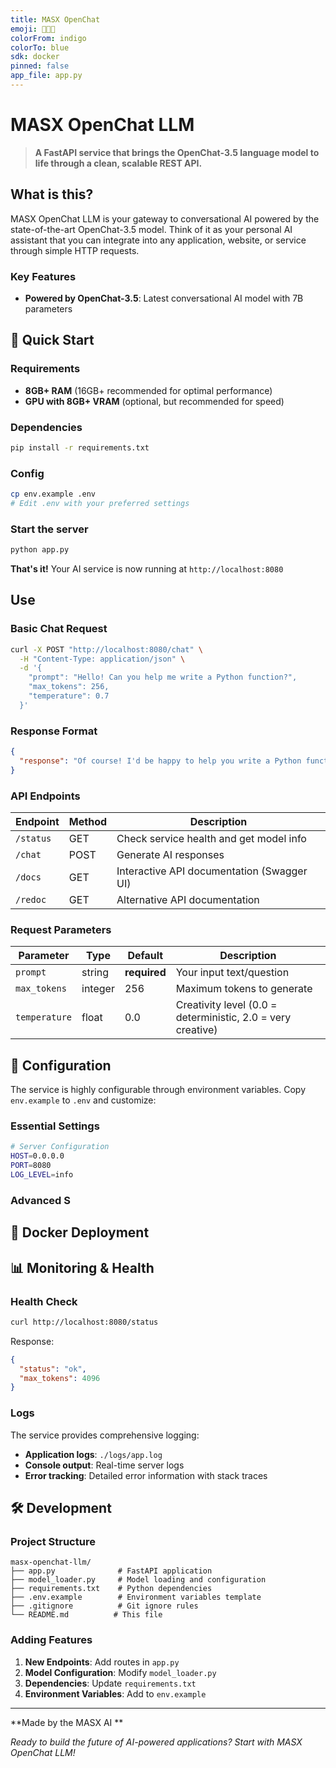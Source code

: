 ```yaml
---
title: MASX OpenChat
emoji: 🏹🏹🏹
colorFrom: indigo
colorTo: blue
sdk: docker
pinned: false
app_file: app.py
---      
```

       
# MASX OpenChat LLM

> **A FastAPI service that brings the OpenChat-3.5 language model to life through a clean, scalable REST API.**

## What is this?

MASX OpenChat LLM is your gateway to conversational AI powered by the state-of-the-art OpenChat-3.5 model. Think of it as your personal AI assistant that you can integrate into any application, website, or service through simple HTTP requests.

### Key Features
- **Powered by OpenChat-3.5**: Latest conversational AI model with 7B parameters

## 🚀 Quick Start

### Requirements

- **8GB+ RAM** (16GB+ recommended for optimal performance)
- **GPU with 8GB+ VRAM** (optional, but recommended for speed)

### Dependencies
   ```bash
   pip install -r requirements.txt
   ```

### Config
   ```bash
   cp env.example .env
   # Edit .env with your preferred settings
   ```

### Start the server
   ```bash
   python app.py
   ```

**That's it!** Your AI service is now running at `http://localhost:8080`

##  Use

### Basic Chat Request

```bash
curl -X POST "http://localhost:8080/chat" \
  -H "Content-Type: application/json" \
  -d '{
    "prompt": "Hello! Can you help me write a Python function?",
    "max_tokens": 256,
    "temperature": 0.7
  }'
```

### Response Format

```json
{
  "response": "Of course! I'd be happy to help you write a Python function. What kind of function would you like to create? Please let me know what it should do, and I'll help you implement it with proper syntax and best practices."
}
```

### API Endpoints

| Endpoint | Method | Description |
|----------|--------|-------------|
| `/status` | GET | Check service health and get model info |
| `/chat` | POST | Generate AI responses |
| `/docs` | GET | Interactive API documentation (Swagger UI) |
| `/redoc` | GET | Alternative API documentation |

### Request Parameters

| Parameter | Type | Default | Description |
|-----------|------|---------|-------------|
| `prompt` | string | **required** | Your input text/question |
| `max_tokens` | integer | 256 | Maximum tokens to generate |
| `temperature` | float | 0.0 | Creativity level (0.0 = deterministic, 2.0 = very creative) |

## 🔧 Configuration

The service is highly configurable through environment variables. Copy `env.example` to `.env` and customize:

### Essential Settings

```bash
# Server Configuration
HOST=0.0.0.0
PORT=8080
LOG_LEVEL=info
```

### Advanced S

## 🐳 Docker Deployment

## 📊 Monitoring & Health

### Health Check

```bash
curl http://localhost:8080/status
```

Response:
```json
{
  "status": "ok",
  "max_tokens": 4096
}
```

### Logs

The service provides comprehensive logging:
- **Application logs**: `./logs/app.log`
- **Console output**: Real-time server logs
- **Error tracking**: Detailed error information with stack traces

## 🛠️ Development

### Project Structure

```
masx-openchat-llm/
├── app.py              # FastAPI application
├── model_loader.py     # Model loading and configuration
├── requirements.txt    # Python dependencies
├── .env.example        # Environment variables template
├── .gitignore          # Git ignore rules
└── README.md          # This file
```

### Adding Features

1. **New Endpoints**: Add routes in `app.py`
2. **Model Configuration**: Modify `model_loader.py`
3. **Dependencies**: Update `requirements.txt`
4. **Environment Variables**: Add to `env.example`

---

**Made by the MASX AI **

*Ready to build the future of AI-powered applications? Start with MASX OpenChat LLM!*

